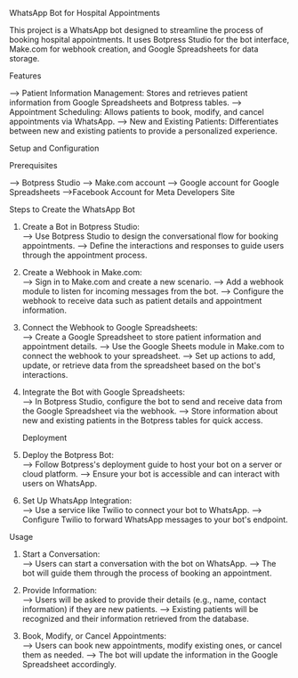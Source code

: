 WhatsApp Bot for Hospital Appointments

This project is a WhatsApp bot designed to streamline the process of booking hospital appointments. It uses Botpress Studio for the bot interface, Make.com for webhook creation, and Google Spreadsheets for data storage.

   Features

  -->   Patient Information Management:   Stores and retrieves patient information from Google Spreadsheets and Botpress tables.
  -->   Appointment Scheduling:   Allows patients to book, modify, and cancel appointments via WhatsApp.
  -->   New and Existing Patients:   Differentiates between new and existing patients to provide a personalized experience.

   Setup and Configuration

   Prerequisites

  --> Botpress Studio
  --> Make.com account
  --> Google account for Google Spreadsheets
  -->Facebook Account for Meta Developers Site

   Steps to Create the WhatsApp Bot

1.   Create a Bot in Botpress Studio:  
     --> Use Botpress Studio to design the conversational flow for booking appointments.
     --> Define the interactions and responses to guide users through the appointment process.

2.   Create a Webhook in Make.com:  
     --> Sign in to Make.com and create a new scenario.
     --> Add a webhook module to listen for incoming messages from the bot.
     --> Configure the webhook to receive data such as patient details and appointment information.

3.   Connect the Webhook to Google Spreadsheets:  
     --> Create a Google Spreadsheet to store patient information and appointment details.
     --> Use the Google Sheets module in Make.com to connect the webhook to your spreadsheet.
     --> Set up actions to add, update, or retrieve data from the spreadsheet based on the bot's interactions.

4.   Integrate the Bot with Google Spreadsheets:  
     --> In Botpress Studio, configure the bot to send and receive data from the Google Spreadsheet via the webhook.
     --> Store information about new and existing patients in the Botpress tables for quick access.

     Deployment

1.   Deploy the Botpress Bot:  
     --> Follow Botpress's deployment guide to host your bot on a server or cloud platform.
     --> Ensure your bot is accessible and can interact with users on WhatsApp.

2.   Set Up WhatsApp Integration:  
     --> Use a service like Twilio to connect your bot to WhatsApp.
     --> Configure Twilio to forward WhatsApp messages to your bot's endpoint.

   Usage

1.   Start a Conversation:  
     --> Users can start a conversation with the bot on WhatsApp.
     --> The bot will guide them through the process of booking an appointment.

2.   Provide Information:  
     --> Users will be asked to provide their details (e.g., name, contact information) if they are new patients.
     --> Existing patients will be recognized and their information retrieved from the database.

3.   Book, Modify, or Cancel Appointments:  
     --> Users can book new appointments, modify existing ones, or cancel them as needed.
     --> The bot will update the information in the Google Spreadsheet accordingly.

